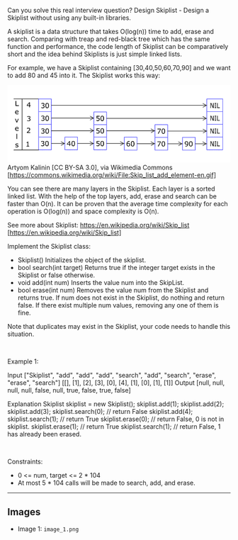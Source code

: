 Can you solve this real interview question? Design Skiplist - Design a Skiplist without using any built-in libraries.

A skiplist is a data structure that takes O(log(n)) time to add, erase and search. Comparing with treap and red-black tree which has the same function and performance, the code length of Skiplist can be comparatively short and the idea behind Skiplists is just simple linked lists.

For example, we have a Skiplist containing [30,40,50,60,70,90] and we want to add 80 and 45 into it. The Skiplist works this way:

![Example 1](./image_1.png)
Artyom Kalinin [CC BY-SA 3.0], via Wikimedia Commons [https://commons.wikimedia.org/wiki/File:Skip_list_add_element-en.gif]

You can see there are many layers in the Skiplist. Each layer is a sorted linked list. With the help of the top layers, add, erase and search can be faster than O(n). It can be proven that the average time complexity for each operation is O(log(n)) and space complexity is O(n).

See more about Skiplist: https://en.wikipedia.org/wiki/Skip_list [https://en.wikipedia.org/wiki/Skip_list]

Implement the Skiplist class:

 * Skiplist() Initializes the object of the skiplist.
 * bool search(int target) Returns true if the integer target exists in the Skiplist or false otherwise.
 * void add(int num) Inserts the value num into the SkipList.
 * bool erase(int num) Removes the value num from the Skiplist and returns true. If num does not exist in the Skiplist, do nothing and return false. If there exist multiple num values, removing any one of them is fine.

Note that duplicates may exist in the Skiplist, your code needs to handle this situation.

 

Example 1:


Input
["Skiplist", "add", "add", "add", "search", "add", "search", "erase", "erase", "search"]
[[], [1], [2], [3], [0], [4], [1], [0], [1], [1]]
Output
[null, null, null, null, false, null, true, false, true, false]

Explanation
Skiplist skiplist = new Skiplist();
skiplist.add(1);
skiplist.add(2);
skiplist.add(3);
skiplist.search(0); // return False
skiplist.add(4);
skiplist.search(1); // return True
skiplist.erase(0);  // return False, 0 is not in skiplist.
skiplist.erase(1);  // return True
skiplist.search(1); // return False, 1 has already been erased.

 

Constraints:

 * 0 <= num, target <= 2 * 104
 * At most 5 * 104 calls will be made to search, add, and erase.

---

## Images

- Image 1: `image_1.png`
